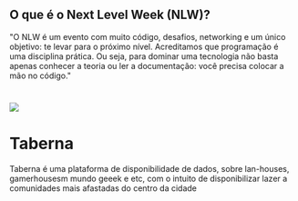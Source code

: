 <h2>
O que é o Next Level Week (NLW)?
</h2>

<p>
"O NLW é um evento com muito código, desafios, networking e um único objetivo: te levar para o próximo nível. Acreditamos que programação é uma disciplina prática. Ou seja, para dominar uma tecnologia não basta apenas conhecer a teoria ou ler a documentação: você precisa colocar a mão no código."  
</P>

<h1 aling="center">
    <img src="https://ik.imagekit.io/cvl9jqbo47c/nextlevelweek03_IFEElXvAQ.jpg">
</h1>




# Taberna
 Taberna é uma plataforma de disponibilidade de dados, sobre lan-houses, gamerhousesm mundo geeek e etc, com o intuito de disponibilizar lazer a comunidades mais afastadas do centro da cidade 
